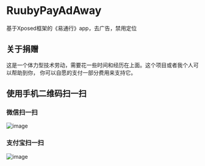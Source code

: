 # RuubyPayAdAway
基于Xposed框架的《易通行》app，去广告，禁用定位


## 关于捐赠
这是一个体力型技术劳动，需要花一些时间和经历在上面。这个项目或者我个人可以帮助到你， 你可以自愿的支付一部分费用来支持它。


## 使用手机二维码扫一扫

### 微信扫一扫 
![image](https://github.com/ohyeah521/NoAds-For-YouTube/blob/master/images/wechat.jpg)

### 支付宝扫一扫
![image](https://github.com/ohyeah521/NoAds-For-YouTube/blob/master/images/alipay.jpg)
